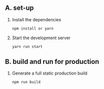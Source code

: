 ## A. set-up

1. Install the dependencies

   ```sh
   npm install or yarn
   ```

2. Start the development server

   ```sh
   yarn run start
   ```

## B. build and run for production

1. Generate a full static production build

   ```sh
   npm run build
   ```

